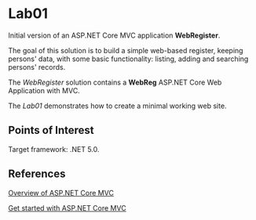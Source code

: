 # Lab01

Initial version of an ASP.NET Core MVC application **WebRegister**.

The goal of this solution is to build a simple web-based register, keeping persons' data, with some basic functionality: listing, adding and searching persons' records.

The *WebRegister* solution contains a **WebReg** ASP.NET Core Web Application with MVC.

The *Lab01* demonstrates how to create a minimal working web site.

## Points of Interest
Target framework: .NET 5.0.

## References
[Overview of ASP.NET Core MVC](https://docs.microsoft.com/en-us/aspnet/core/mvc/overview?view=aspnetcore-5.0)

[Get started with ASP.NET Core MVC](https://docs.microsoft.com/en-us/aspnet/core/tutorials/first-mvc-app/start-mvc?view=aspnetcore-5.0&tabs=visual-studio)